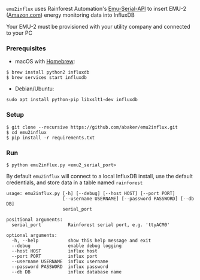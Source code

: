 `emu2influx` uses Rainforest Automation's [Emu-Serial-API](https://github.com/rainforestautomation/Emu-Serial-API) to insert EMU-2 ([Amazon.com](https://www.amazon.com/Rainforest-EMU-2-Energy-Monitoring-Unit/dp/B00BGDPRAI)) energy monitoring data into InfluxDB

Your EMU-2 must be provisioned with your utility company and connected to your PC

### Prerequisites

* macOS with [Homebrew](https://brew.sh): 
```
$ brew install python2 influxdb
$ brew services start influxdb
```
* Debian/Ubuntu: 
```
sudo apt install python-pip libxslt1-dev influxdb
```

### Setup

```
$ git clone --recursive https://github.com/abaker/emu2influx.git
$ cd emu2influx
$ pip install -r requirements.txt 
```

### Run

`$ python emu2influx.py <emu2_serial_port>`

By default `emu2influx` will connect to a local InfluxDB install, use the default credentials, and store data in a table named `rainforest`

```
usage: emu2influx.py [-h] [--debug] [--host HOST] [--port PORT]
                     [--username USERNAME] [--password PASSWORD] [--db DB]
                     serial_port

positional arguments:
  serial_port          Rainforest serial port, e.g. 'ttyACM0'

optional arguments:
  -h, --help           show this help message and exit
  --debug              enable debug logging
  --host HOST          influx host
  --port PORT          influx port
  --username USERNAME  influx username
  --password PASSWORD  influx password
  --db DB              influx database name
``` 
